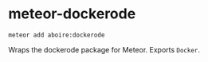 meteor-dockerode
==============
`meteor add aboire:dockerode`

Wraps the dockerode package for Meteor. Exports `Docker`.
